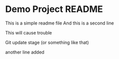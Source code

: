 # Demo Project README

This is a simple readme file
And this is a second line

This will cause trouble

Git update stage (or something like that)

another line added
